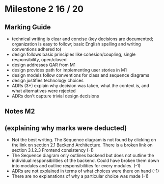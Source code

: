 # Milestone 2   16 / 20

## Marking Guide

- technical writing is clear and concise (key decisions are documented; organization is easy to follow; basic English spelling and writing conventions adhered to)
- design follows basic principles like cohesion/coupling, single responsibility, open/closed
- design addresses QAR from M1
- design provides path for implementing user stories in M1
- design models follow conventions for class and sequence diagrams
- design justifies technology choices
- ADRs (3+) explain why decision was taken, what the context is, and what alternatives were rejected
- ADRs don't capture trivial design decisions

## Notes M2

(explaining why marks were deducted)
-----

- Not the best writing. The Sequence diagram is not found by clicking on the link on section 2.1 Backend Architecture. There is a broken link on section 3.1.2.3 Frontend consistency (-1)
- The Sequence diagram only outlines backend but does not outline the individual responsibilities of the backend. Could have broken them down into modules and outline responsibilities for every modules. (-1)
- ADRs are not explained in terms of what choices were there on hand (-1)
- There are no explanations of why a particular choice was made (-1)

